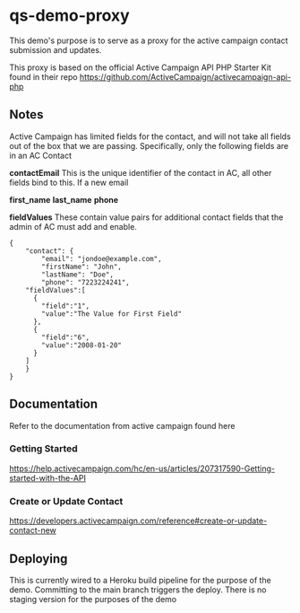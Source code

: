 # qs-demo-proxy

This demo's purpose is to serve as a proxy for the active campaign contact submission and updates.

This proxy is based on the official Active Campaign API PHP Starter Kit found in their repo https://github.com/ActiveCampaign/activecampaign-api-php

## Notes

Active Campaign has limited fields for the contact, and will not take all fields out of the box that we are passing. Specifically, only the following fields are in an AC Contact

**contactEmail** 
This is the unique identifier of the contact in AC, all other fields bind to this. If a new email 

**first_name**
**last_name**
**phone**

**fieldValues**
These contain value pairs for additional contact fields that the admin of AC must add and enable.

```
{
	"contact": {
		"email": "jondoe@example.com",
		"firstName": "John",
		"lastName": "Doe",
		"phone": "7223224241",
    "fieldValues":[
      {
        "field":"1",
        "value":"The Value for First Field"
      },
      {
        "field":"6",
        "value":"2008-01-20"
      }
    ]
	}
}
```

## Documentation

Refer to the documentation from active campaign found here 

### Getting Started
https://help.activecampaign.com/hc/en-us/articles/207317590-Getting-started-with-the-API

### Create or Update Contact
https://developers.activecampaign.com/reference#create-or-update-contact-new

## Deploying

This is currently wired to a Heroku build pipeline for the purpose of the demo. Committing to the main branch triggers the deploy. There is no staging version for the purposes of the demo


